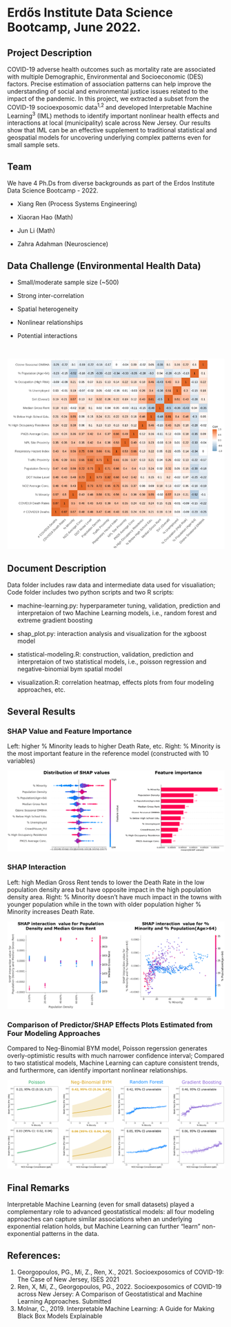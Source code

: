 # Erdős Institute Data Science Bootcamp, June 2022.

## Project Description

COVID-19 adverse health outcomes such as mortality rate are associated with multiple Demographic, Environmental and Socioeconomic (DES) factors. Precise estimation of association patterns can help improve the understanding of social and environmental justice issues related to the impact of the pandemic. In this project, we extracted a subset from the COVID-19 socioexposomic data<sup>1,2</sup> and developed Interpretable Machine Learning<sup>3</sup> (IML) methods to identify important nonlinear health effects and interactions at local (municipality) scale across New Jersey. Our results show that IML can be an effective supplement to traditional statistical and geospatial models for uncovering underlying complex patterns even for small sample sets.


## Team

We have 4 Ph.Ds from diverse backgrounds as part of the Erdos Institute Data Science Bootcamp - 2022.  

* Xiang Ren (Process Systems Engineering)

* Xiaoran Hao (Math)

* Jun Li (Math)

* Zahra Adahman (Neuroscience)


## Data Challenge (Environmental Health Data)

* Small/moderate sample size (~500)<br/>

* Strong inter-correlation<br/>

* Spatial heterogeneity<br/>

* Nonlinear relationships<br/>

* Potential interactions<br/>
<br/>

![Heatmap](heatmap.png)


## Document Description

Data folder includes raw data and intermediate data used for visualiation; Code folder includes two python scripts and two R scripts:

* machine-learning.py: hyperparameter tuning, validation, prediction and interpretaion of two Machine Learning models, i.e., random forest and extreme gradient boosting<br/>

* shap_plot.py: interaction analysis and visualization for the xgboost model<br/>

* statistical-modeling.R: construction, validation, prediction and interpretaion of two statistical models, i.e., poisson regression and negative-binomial bym spatial model<br/>

* visualization.R: correlation heatmap, effects plots from four modeling approaches, etc.<br/>


## Several Results
### SHAP Value and Feature Importance

Left: higher % Minority leads to higher Death Rate, etc. Right: % Minority is the most important feature in the reference model (constructed with 10 variables)

![shap-feature-importance](shap-feature-importance.png)

### SHAP Interaction

Left: high Median Gross Rent tends to lower the Death Rate in the low population density area but have opposite impact in the high population density area. Right:
% Minority doesn’t have much impact in the towns with younger population while in the town with older population higher % Minority increases Death Rate.

![shap-interaction](shap-interaction.png)

### Comparison of Predictor/SHAP Effects Plots Estimated from Four Modeling Approaches

Compared to Neg-Binomial BYM model, Poisson regerssion generates overly-optimistic results with much narrower confidence interval; Compared to two statistical models, Machine Learning can capture consistent trends, and furthermore, can identify important nonlinear relationships.

![effects-plot-comparison](effects-plot-comparison.png )


## Final Remarks 
Interpretable Machine Learning (even for small datasets) played a complementary role to advanced geostatistical models: all four modeling approaches can capture similar associations when an underlying exponential relation holds, but Machine Learning can further “learn” non-exponential patterns in the data.


## References:
1. Georgopoulos, PG., Mi, Z., Ren, X., 2021. Socioexposomics of COVID-19: The Case of New Jersey, ISES 2021</br>
2. Ren, X, Mi, Z., Georgopoulos, PG., 2022. Socioexposomics of COVID-19 across New Jersey: A Comparison of Geostatistical and Machine Learning Approaches. Submitted
3. Molnar, C., 2019. Interpretable Machine Learning: A Guide for Making Black Box Models Explainable
